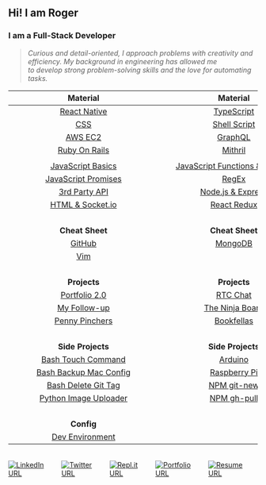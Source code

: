 ## Hi! I am Roger

### I am a Full-Stack Developer

> _<span>Curious and detail-oriented, I approach problems with creativity and efficiency. My background in engineering has allowed me <br/>to develop strong problem-solving skills and the love for automating tasks.</span>_

|                                                                                                                                                                                                    **Material**                                                                                                                                                                                                    |                                                                                                                                                                                                    **Material**                                                                                                                                                                                                    |                                                                                                                                                                                                    **Material**                                                                                                                                                                                                    |
| :----------------------------------------------------------------------------------------------------------------------------------------------------------------------------------------------------------------------------------------------------------------------------------------------------------------------------------------------------------------------------------------------------------------: | :----------------------------------------------------------------------------------------------------------------------------------------------------------------------------------------------------------------------------------------------------------------------------------------------------------------------------------------------------------------------------------------------------------------: | :----------------------------------------------------------------------------------------------------------------------------------------------------------------------------------------------------------------------------------------------------------------------------------------------------------------------------------------------------------------------------------------------------------------: |
|                                                                                                                                                                          [React Native](https://github.com/Roger-Takeshita/React_Native)                                                                                                                                                                           |                                                                                                                                                                            [TypeScript](https://github.com/Roger-Takeshita/TypeScript)                                                                                                                                                                             |                                                                                                                                                                                [Python](https://github.com/Roger-Takeshita/Python)                                                                                                                                                                                 |
|                                                                                                                                                                                   [CSS](https://github.com/Roger-Takeshita/CSS)                                                                                                                                                                                    |                                                                                                                                                                          [Shell Script](https://github.com/Roger-Takeshita/Shell_Script)                                                                                                                                                                           |                                                                                                                                                                 [Django REST Framework](https://github.com/Roger-Takeshita/Django_REST_Framework)                                                                                                                                                                  |
|                                                                                                                                                                               [AWS EC2](https://github.com/Roger-Takeshita/AWS_EC2)                                                                                                                                                                                |                                                                                                                                                                               [GraphQL](https://github.com/Roger-Takeshita/GraphQL)                                                                                                                                                                                |                                                                                                                                                                     [Ruby](https://github.com/Roger-Takeshita/Ruby/tree/main/001_Full_Course)                                                                                                                                                                      |
|                                                                                                                                                                         [Ruby On Rails](https://github.com/Roger-Takeshita/Ruby_On_Rails)                                                                                                                                                                          |                                                                                                                                                                              [Mithril](https://github.com/Roger-Takeshita/MithrilJS)                                                                                                                                                                               |                                                                                                                                                                                                                                                                                                                                                                                                                    |
|                                                                                                                                                                                                                                                                                                                                                                                                                    |                                                                                                                                                                                                                                                                                                                                                                                                                    |                                                                                                                                                                                                                                                                                                                                                                                                                    |
|                                                                                                                                                [JavaScript Basics](https://github.com/Roger-Takeshita/Software_Engineer/blob/master/W01D02_Intro_JS_Data_Types.md)                                                                                                                                                 |                                                                                                                                           [JavaScript Functions & Objects](https://github.com/Roger-Takeshita/Software_Engineer/blob/master/W01D03_Functions_Objects.md)                                                                                                                                           |                                                                                                                                            [JavaScript Callback & Classes](https://github.com/Roger-Takeshita/Software_Engineer/blob/master/W02D02_Callback_Classes.md)                                                                                                                                            |
|                                                                                                                                            [JavaScript Promises](https://github.com/Roger-Takeshita/Software_Engineer/blob/master/W05D02_JS_Promises_Producing_API.md)                                                                                                                                             |                                                                                                                                                         [RegEx](https://github.com/Roger-Takeshita/Software_Engineer/blob/master/W06D02_RegExp_Summary.md)                                                                                                                                                         |                                                                                                                                                            [AJAX](https://github.com/Roger-Takeshita/Software_Engineer/blob/master/W05D04_AJAX_APIs.md)                                                                                                                                                            |
|                                                                                                                                                [3rd Party API](https://github.com/Roger-Takeshita/Software_Engineer/blob/master/W05D01_Consuming_3rd_Party_API.md)                                                                                                                                                 |                                                                                                                                              [Node.js & Express](https://github.com/Roger-Takeshita/Software_Engineer/blob/master/W04D01_Full-Stack_Node_Express.md)                                                                                                                                               |                                                                                                                                                         [Express Oauth](https://github.com/Roger-Takeshita/Software_Engineer/blob/master/W05D03_OAuth.md)                                                                                                                                                          |
|                                                                                                                                                 [HTML & Socket.io](https://github.com/Roger-Takeshita/Software_Engineer/blob/master/W05D05_Realtime_Socket.io.md)                                                                                                                                                  |                                                                                                                                                       [React Redux](https://github.com/Roger-Takeshita/Software_Engineer/blob/master/W11D04_React_Redux.md)                                                                                                                                                        |                                                                                                                                                                                                                                                                                                                                                                                                                    |
|                                                                                                                                                                                                       &nbsp;                                                                                                                                                                                                       |                                                                                                                                                                                                       &nbsp;                                                                                                                                                                                                       |                                                                                                                                                                                                       &nbsp;                                                                                                                                                                                                       |
|                                                                                                                                                                                                  **Cheat Sheet**                                                                                                                                                                                                   |                                                                                                                                                                                                  **Cheat Sheet**                                                                                                                                                                                                   |                                                                                                                                                                                                  **Cheat Sheet**                                                                                                                                                                                                   |
|                                                                                                                                                                                [GitHub](https://github.com/Roger-Takeshita/GitHub)                                                                                                                                                                                 |                                                                                                                                                     [MongoDB](https://github.com/Roger-Takeshita/Software_Engineer/blob/master/W04D03_MongoDB_Cheat_Sheet.md)                                                                                                                                                      |                                                                                                                                                                                   [SQL](https://github.com/Roger-Takeshita/SQL)                                                                                                                                                                                    |
|                                                                                                                                                                                   [Vim](https://github.com/Roger-Takeshita/Vim)                                                                                                                                                                                    |                                                                                                                                                                                                                                                                                                                                                                                                                    |                                                                                                                                                                                                                                                                                                                                                                                                                    |
|                                                                                                                                                                                                       &nbsp;                                                                                                                                                                                                       |                                                                                                                                                                                                       &nbsp;                                                                                                                                                                                                       |                                                                                                                                                                                                       &nbsp;                                                                                                                                                                                                       |
|                                                                                                                                                                                                    **Projects**                                                                                                                                                                                                    |                                                                                                                                                                                                    **Projects**                                                                                                                                                                                                    |                                                                                                                                                                                                    **Projects**                                                                                                                                                                                                    |
|                                                                                                                                                                         [Portfolio 2.0](https://github.com/Roger-Takeshita/portfolio_2.0)                                                                                                                                                                          |                                                                                                                                                                              [RTC Chat](https://github.com/Roger-Takeshita/Socket.io)                                                                                                                                                                              |                                                                                                                                                                               [iCheats](https://github.com/Roger-Takeshita/iCheats)                                                                                                                                                                                |
|                                                                                                                                                                          [My Follow-up](https://github.com/Roger-Takeshita/My_Follow-Up)                                                                                                                                                                           |                                                                                                                                                           [The Ninja Board](https://github.com/Roger-Takeshita/Mintbean_Hackathons_JS_Bootcamp_Olympics)                                                                                                                                                           |                                                                                                                                                                      [Minesweeper](https://github.com/Roger-Takeshita/HTML_Game_Minesweeper)                                                                                                                                                                       |
|                                                                                                                                                                        [Penny Pinchers](https://github.com/Roger-Takeshita/Penny_Pinchers)                                                                                                                                                                         |                                                                                                                                                                        [Bookfellas](https://github.com/Roger-Takeshita/Django_Book_Fellas)                                                                                                                                                                         |                                                                                                                                                                                                                                                                                                                                                                                                                    |
| &nbsp;&nbsp;&nbsp;&nbsp;&nbsp;&nbsp;&nbsp;&nbsp;&nbsp;&nbsp;&nbsp;&nbsp;&nbsp;&nbsp;&nbsp;&nbsp;&nbsp;&nbsp;&nbsp;&nbsp;&nbsp;&nbsp;&nbsp;&nbsp;&nbsp;&nbsp;&nbsp;&nbsp;&nbsp;&nbsp;&nbsp;&nbsp;&nbsp;&nbsp;&nbsp;&nbsp;&nbsp;&nbsp;&nbsp;&nbsp;&nbsp;&nbsp;&nbsp;&nbsp;&nbsp;&nbsp;&nbsp;&nbsp;&nbsp;&nbsp;&nbsp;&nbsp;&nbsp;&nbsp;&nbsp;&nbsp;&nbsp;&nbsp;&nbsp;&nbsp;&nbsp;&nbsp;&nbsp;&nbsp;&nbsp;&nbsp;&nbsp; | &nbsp;&nbsp;&nbsp;&nbsp;&nbsp;&nbsp;&nbsp;&nbsp;&nbsp;&nbsp;&nbsp;&nbsp;&nbsp;&nbsp;&nbsp;&nbsp;&nbsp;&nbsp;&nbsp;&nbsp;&nbsp;&nbsp;&nbsp;&nbsp;&nbsp;&nbsp;&nbsp;&nbsp;&nbsp;&nbsp;&nbsp;&nbsp;&nbsp;&nbsp;&nbsp;&nbsp;&nbsp;&nbsp;&nbsp;&nbsp;&nbsp;&nbsp;&nbsp;&nbsp;&nbsp;&nbsp;&nbsp;&nbsp;&nbsp;&nbsp;&nbsp;&nbsp;&nbsp;&nbsp;&nbsp;&nbsp;&nbsp;&nbsp;&nbsp;&nbsp;&nbsp;&nbsp;&nbsp;&nbsp;&nbsp;&nbsp;&nbsp; | &nbsp;&nbsp;&nbsp;&nbsp;&nbsp;&nbsp;&nbsp;&nbsp;&nbsp;&nbsp;&nbsp;&nbsp;&nbsp;&nbsp;&nbsp;&nbsp;&nbsp;&nbsp;&nbsp;&nbsp;&nbsp;&nbsp;&nbsp;&nbsp;&nbsp;&nbsp;&nbsp;&nbsp;&nbsp;&nbsp;&nbsp;&nbsp;&nbsp;&nbsp;&nbsp;&nbsp;&nbsp;&nbsp;&nbsp;&nbsp;&nbsp;&nbsp;&nbsp;&nbsp;&nbsp;&nbsp;&nbsp;&nbsp;&nbsp;&nbsp;&nbsp;&nbsp;&nbsp;&nbsp;&nbsp;&nbsp;&nbsp;&nbsp;&nbsp;&nbsp;&nbsp;&nbsp;&nbsp;&nbsp;&nbsp;&nbsp;&nbsp; |
|                                                                                                                                                                                                 **Side Projects**                                                                                                                                                                                                  |                                                                                                                                                                                                 **Side Projects**                                                                                                                                                                                                  |                                                                                                                                                                                                 **Side Projects**                                                                                                                                                                                                  |
|                                                                                                                                                        [Bash Touch Command](https://github.com/Roger-Takeshita/Shell_Script/tree/master/Scripts/touch-open)                                                                                                                                                        |                                                                                                                                                                               [Arduino](https://github.com/Roger-Takeshita/Arduino)                                                                                                                                                                                |                                                                                                                                                                       [Diablo II Bot](https://github.com/Roger-Takeshita/Kolbot_Roger-That)                                                                                                                                                                        |
|                                                                                                                                                      [Bash Backup Mac Config](https://github.com/Roger-Takeshita/Shell_Script/tree/master/Scripts/backup-mac)                                                                                                                                                      |                                                                                                                                                                          [Raspberry Pi](https://github.com/Roger-Takeshita/Raspberry_Pi)                                                                                                                                                                           |                                                                                                                                                                   [Firebase Telegram](https://github.com/Roger-Takeshita/Firebase_Diablo_II_Bot)                                                                                                                                                                   |
|                                                                                                                                                        [Bash Delete Git Tag](https://github.com/Roger-Takeshita/Shell_Script/tree/master/Scripts/git-d-tag)                                                                                                                                                        |                                                                                                                                                                                [NPM git-new](https://www.npmjs.com/package/git-new)                                                                                                                                                                                |                                                                                                                                                                            [AuthoHotKey](https://github.com/Roger-Takeshita/AutoHotKey)                                                                                                                                                                            |
|                                                                                                                                                          [Python Image Uploader](https://github.com/Roger-Takeshita/Python/tree/master/11_Scripts/Imgur)                                                                                                                                                           |                                                                                                                                                                                [NPM gh-pull](https://www.npmjs.com/package/gh-pull)                                                                                                                                                                                |                                                                                                                                                                                                                                                                                                                                                                                                                    |
|                                                                                                                                                                                                       &nbsp;                                                                                                                                                                                                       |                                                                                                                                                                                                       &nbsp;                                                                                                                                                                                                       |                                                                                                                                                                                                       &nbsp;                                                                                                                                                                                                       |
|                                                                                                                                                                                                     **Config**                                                                                                                                                                                                     |                                                                                                                                                                                                                                                                                                                                                                                                                    |                                                                                                                                                                                                                                                                                                                                                                                                                    |
|                                                                                                                                                                       [Dev Environment](https://github.com/Roger-Takeshita/Dev_Environment)                                                                                                                                                                        |                                                                                                                                                                                                                                                                                                                                                                                                                    |                                                                                                                                                                                                                                                                                                                                                                                                                    |

<br/>

<div style="display: flex;">
  <a href="https://www.linkedin.com/in/roger-takeshita" target="_blank">
      <img alt="LinkedIn URL" src="https://img.shields.io/badge/-Roger&hyphen;Takeshita-grey?style=flat-square&logo=Linkedin&logoColor=blue">
  </a>
  <a style="margin-left: 5px;" href="https://twitter.com/RogerTakeshita" target="_blank">
      <img alt="Twitter URL" src="https://img.shields.io/badge/-@RogerTakeshita-grey?style=flat-square&logo=Twitter&logoColor=blue">
  </a>
  <a style="margin-left: 5px;" href="https://repl.it/@rogertakeshita" target="_blank">
      <img alt="Repl.it URL" src="https://img.shields.io/badge/-@RogerTakeshita-grey?style=flat-square&logo=Repl.it&logoColor=999999">
  </a>
  <a style="margin-left: 5px;" href="http://rogertakeshita.com" target="_blank">
      <img alt="Portfolio URL" src="https://img.shields.io/badge/-Portfolio-grey?style=flat-square&logo=Safari&logoColor=lightblue">
  </a>
  <a style="margin-left: 5px;" href="https://www.rogertakeshita.com/Resume_-_Roger_Takeshita.pdf" target="_blank">
      <img alt="Resume URL" src="https://img.shields.io/badge/-Resume-grey?style=flat-square&logo=Adobe%20Acrobat%20Reader&logoColor=red">
  </a>
</a>
</div>
